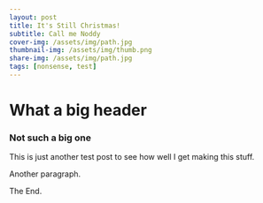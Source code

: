 ```yaml
---
layout: post
title: It's Still Christmas!
subtitle: Call me Noddy
cover-img: /assets/img/path.jpg
thumbnail-img: /assets/img/thumb.png
share-img: /assets/img/path.jpg
tags: [nonsense, test]
---
```


# What a big header
### Not such a big one

This is just another test post to see how well I get making this stuff.

Another paragraph.

The End.
